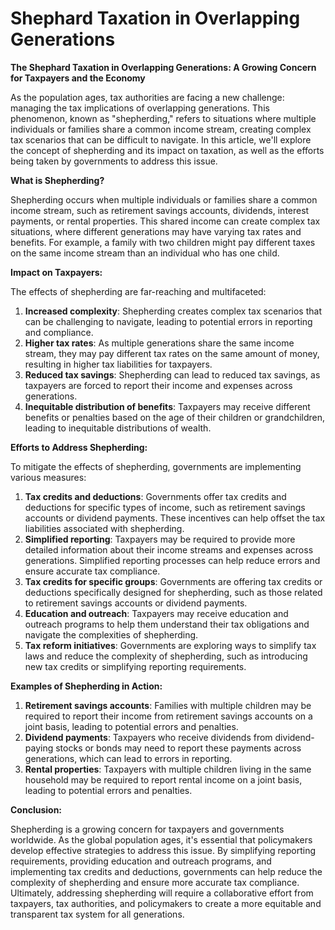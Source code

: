 # Shephard Taxation in Overlapping Generations

**The Shephard Taxation in Overlapping Generations: A Growing Concern for Taxpayers and the Economy**

As the population ages, tax authorities are facing a new challenge: managing the tax implications of overlapping generations. This phenomenon, known as "shepherding," refers to situations where multiple individuals or families share a common income stream, creating complex tax scenarios that can be difficult to navigate. In this article, we'll explore the concept of shepherding and its impact on taxation, as well as the efforts being taken by governments to address this issue.

**What is Shepherding?**

Shepherding occurs when multiple individuals or families share a common income stream, such as retirement savings accounts, dividends, interest payments, or rental properties. This shared income can create complex tax situations, where different generations may have varying tax rates and benefits. For example, a family with two children might pay different taxes on the same income stream than an individual who has one child.

**Impact on Taxpayers:**

The effects of shepherding are far-reaching and multifaceted:

1. **Increased complexity**: Shepherding creates complex tax scenarios that can be challenging to navigate, leading to potential errors in reporting and compliance.
2. **Higher tax rates**: As multiple generations share the same income stream, they may pay different tax rates on the same amount of money, resulting in higher tax liabilities for taxpayers.
3. **Reduced tax savings**: Shepherding can lead to reduced tax savings, as taxpayers are forced to report their income and expenses across generations.
4. **Inequitable distribution of benefits**: Taxpayers may receive different benefits or penalties based on the age of their children or grandchildren, leading to inequitable distributions of wealth.

**Efforts to Address Shepherding:**

To mitigate the effects of shepherding, governments are implementing various measures:

1. **Tax credits and deductions**: Governments offer tax credits and deductions for specific types of income, such as retirement savings accounts or dividend payments. These incentives can help offset the tax liabilities associated with shepherding.
2. **Simplified reporting**: Taxpayers may be required to provide more detailed information about their income streams and expenses across generations. Simplified reporting processes can help reduce errors and ensure accurate tax compliance.
3. **Tax credits for specific groups**: Governments are offering tax credits or deductions specifically designed for shepherding, such as those related to retirement savings accounts or dividend payments.
4. **Education and outreach**: Taxpayers may receive education and outreach programs to help them understand their tax obligations and navigate the complexities of shepherding.
5. **Tax reform initiatives**: Governments are exploring ways to simplify tax laws and reduce the complexity of shepherding, such as introducing new tax credits or simplifying reporting requirements.

**Examples of Shepherding in Action:**

1. **Retirement savings accounts**: Families with multiple children may be required to report their income from retirement savings accounts on a joint basis, leading to potential errors and penalties.
2. **Dividend payments**: Taxpayers who receive dividends from dividend-paying stocks or bonds may need to report these payments across generations, which can lead to errors in reporting.
3. **Rental properties**: Taxpayers with multiple children living in the same household may be required to report rental income on a joint basis, leading to potential errors and penalties.

**Conclusion:**

Shepherding is a growing concern for taxpayers and governments worldwide. As the global population ages, it's essential that policymakers develop effective strategies to address this issue. By simplifying reporting requirements, providing education and outreach programs, and implementing tax credits and deductions, governments can help reduce the complexity of shepherding and ensure more accurate tax compliance. Ultimately, addressing shepherding will require a collaborative effort from taxpayers, tax authorities, and policymakers to create a more equitable and transparent tax system for all generations.

